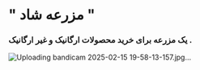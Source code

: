 # " مزرعه شاد "
### یک مزرعه برای خرید محصولات ارگانیک و غیر ارگانیک .
![Uploading bandicam 2025-02-15 19-58-13-157.jpg…]()

